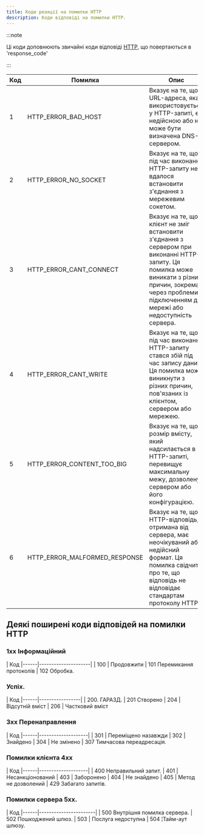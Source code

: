 ```yaml
---
title: Коди реакції на помилки HTTP
description: Коди відповіді на помилки HTTP.
---
```


:::note

Ці коди доповнюють звичайні коди відповіді [HTTP](../functions/HTTP), що повертаються в 'response_code'

:::

| Код | Помилка | Опис
|------|-------------------------------|------------------------------------------------------------------------------------------------------------------------------------------------------------------------------------------------------------------------------|
| 1 | HTTP_ERROR_BAD_HOST | Вказує на те, що URL-адреса, яка використовується у HTTP-запиті, є недійсною або не може бути визначена DNS-сервером.                                                                                                                           |
| 2 | HTTP_ERROR_NO_SOCKET | Вказує на те, що під час виконання HTTP-запиту не вдалося встановити з'єднання з мережевим сокетом.                                                                                                                  |
| 3 | HTTP_ERROR_CANT_CONNECT | Вказує на те, що клієнт не зміг встановити з'єднання з сервером при виконанні HTTP-запиту. Ця помилка може виникати з різних причин, зокрема через проблеми з підключенням до мережі або недоступність сервера. |
| 4 | HTTP_ERROR_CANT_WRITE | Вказує на те, що під час виконання HTTP-запиту стався збій під час запису даних. Ця помилка може виникнути з різних причин, пов'язаних із клієнтом, сервером або мережею.                                                               |
| 5 | HTTP_ERROR_CONTENT_TOO_BIG | Вказує на те, що розмір вмісту, який надсилається в HTTP-запиті, перевищує максимальну межу, дозволену сервером або його конфігурацією.                                                                         |
| 6 | HTTP_ERROR_MALFORMED_RESPONSE | Вказує на те, що HTTP-відповідь, отримана від сервера, має неочікуваний або недійсний формат. Ця помилка свідчить про те, що відповідь не відповідає стандартам протоколу HTTP.                                     |

## Деякі поширені коди відповідей на помилки HTTP

### 1xx Інформаційний

| Код
|------|---------------------|
| 100 | Продовжити
| 101 Перемикання протоколів
| 102 Обробка.

### Успіх.

| Код
|------|-----------------|
| 200. ГАРАЗД.
| 201 Створено
| 204 | Відсутній вміст
| 206 | Частковий вміст

### 3xx Перенаправлення

| Код
|------|--------------------|
| 301 | Переміщено назавжди
| 302 | Знайдено
| 304 | Не змінено
| 307 Тимчасова переадресація.

### Помилки клієнта 4хх

| Код
|------|--------------------|
| 400 Неправильний запит.
| 401 | Несанкціонований
| 403 | Заборонено
| 404 | Не знайдено
| 405 | Метод не дозволений
| 429 Забагато запитів.

### Помилки сервера 5хх.

| Код
|------|-----------------------|
| 500 Внутрішня помилка сервера.
| 502 Пошкоджений шлюз.
| 503 | Послуга недоступна
| 504 ¦Тайм-аут шлюзу.


